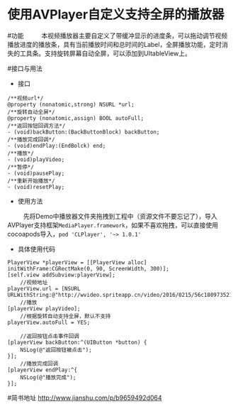 # 使用AVPlayer自定义支持全屏的播放器

#功能
    本视频播放器主要自定义了带缓冲显示的进度条，可以拖动调节视频播放进度的播放条，具有当前播放时间和总时间的Label，全屏播放功能，定时消失的工具条。支持旋转屏幕自动全屏，可以添加到UItableView上。

#接口与用法
+ 接口

```
/**视频url*/
@property (nonatomic,strong) NSURL *url;
/**旋转自动全屏*/
@property (nonatomic,assign) BOOL autoFull;
/**返回按钮回调方法*/
- (void)backButton:(BackButtonBlock) backButton;
/**播放完成回调*/
- (void)endPlay:(EndBolck) end;
/**播放*/
- (void)playVideo;
/**暂停*/
- (void)pausePlay;
/**重新开始播放*/
- (void)resetPlay;

```

+ 使用方法

    先将Demo中播放器文件夹拖拽到工程中（资源文件不要忘记了），导入AVPlayer支持框架`MediaPlayer.framework`，如果不喜欢拖拽，可以直接使用cocoapods导入，`pod 'CLPlayer', '~> 1.0.1'`
+ 具体使用代码

```
PlayerView *playerView = [[PlayerView alloc] initWithFrame:CGRectMake(0, 90, ScreenWidth, 300)];
[self.view addSubview:playerView];
    //视频地址
playerView.url = [NSURL URLWithString:@"http://wvideo.spriteapp.cn/video/2016/0215/56c1809735217_wpd.mp4"];
    //播放
[playerView playVideo];
    //根据旋转自动支持全屏，默认不支持
playerView.autoFull = YES;
    
    //返回按钮点击事件回调
[playerView backButton:^(UIButton *button) {
    NSLog(@"返回按钮被点击");
}];
    //播放完成回调
[playerView endPlay:^{
    NSLog(@"播放完成");
}];

```
#简书地址
http://www.jianshu.com/p/b9659492d064
